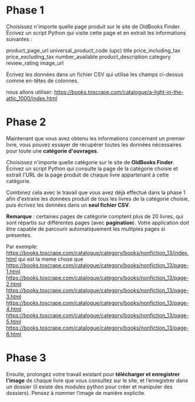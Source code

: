 # Phase 1

Choisissez n'importe quelle page produit sur le site de OldBooks Finder. Écrivez un script Python qui visite cette page et en extrait les informations suivantes :

product_page_url
universal_product_code (upc)
title
price_including_tax
price_excluding_tax
number_available
product_description
category
review_rating
image_url

Écrivez les données dans un fichier CSV qui utilise les champs ci-dessus comme en-têtes de colonnes.

nous allons utiliser:
https://books.toscrape.com/catalogue/a-light-in-the-attic_1000/index.html

# Phase 2

Maintenant que vous avez obtenu les informations concernant un premier livre, vous pouvez essayer de récupérer toutes les données nécessaires pour toute une **catégorie d'ouvrages**.

Choisissez n'importe quelle catégorie sur le site de **OldBooks Finder**. Écrivez un script Python qui consulte la page de la catégorie choisie et extrait l'URL de la page produit de chaque livre appartenant à cette catégorie.

Combinez cela avec le travail que vous avez déjà effectué dans la phase 1 afin d'extraire les données produit de tous les livres de la catégorie choisie, puis écrivez les données dans un **seul fichier CSV**.

**Remarque** : certaines pages de catégorie comptent plus de 20 livres, qui sont répartis sur différentes pages (avec **pagination**). Votre application doit être capable de parcourir automatiquement les multiples pages si présentes.

Par exemple:
https://books.toscrape.com/catalogue/category/books/nonfiction_13/index.html
qui est la meme chose que
https://books.toscrape.com/catalogue/category/books/nonfiction_13/page-1.html
https://books.toscrape.com/catalogue/category/books/nonfiction_13/page-2.html
https://books.toscrape.com/catalogue/category/books/nonfiction_13/page-3.html
https://books.toscrape.com/catalogue/category/books/nonfiction_13/page-4.html
https://books.toscrape.com/catalogue/category/books/nonfiction_13/page-5.html
https://books.toscrape.com/catalogue/category/books/nonfiction_13/page-6.html

# Phase 3

Ensuite, prolongez votre travail existant pour **télécharger et enregistrer l'image** de chaque livre que vous consultez sur le site, et l’enregistrer dans un dossier (il existe des modules python pour créer et manipuler des dossiers). Pensez à nommer l’image de manière explicite.